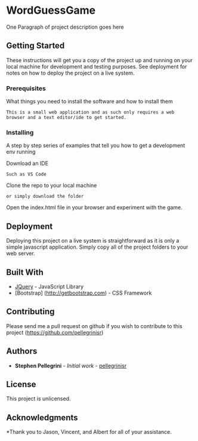 # WordGuessGame

One Paragraph of project description goes here

## Getting Started

These instructions will get you a copy of the project up and running on your local machine for development and testing purposes. See deployment for notes on how to deploy the project on a live system.

### Prerequisites

What things you need to install the software and how to install them

```
This is a small web application and as such only requires a web browser and a text editor/ide to get started.
```

### Installing

A step by step series of examples that tell you how to get a development env running

Download an IDE

```
Such as VS Code
```

Clone the repo to your local machine

```
or simply download the folder
```

Open the index.html file in your browser and experiment with the game.

## Deployment

Deploying this project on a live system is straightforward as it is only a simple javascript application.  Simply copy all of the project folders to your web server.

## Built With

* [JQuery](http://jquery.com) - JavaScript Library
* [Bootstrap] (http://getbootstrap.com) - CSS Framework

## Contributing

Please send me a pull request on github if you wish to contribute to this project (https://github.com/pellegrinisr)

## Authors

* **Stephen Pellegrini** - *Initial work* - [pellegrinisr](https://github.com/pellegrinisr)

## License

This project is unlicensed.

## Acknowledgments

*Thank you to Jason, Vincent, and Albert for all of your assistance.
